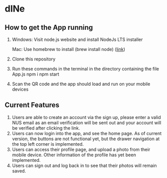 # dINe


## **How to get the App running**

1. Windows: Visit node.js website and install NodeJs LTS installer 

   Mac: Use homebrew to install (brew install node) ([link](https://formulae.brew.sh/formula/node))
   
2. Clone this repository 

3. Run these commands in the terminal in the directory containing the file App.js
    npm i
    npm start
    
4. Scan the QR code and the app should load and run on your mobile devices



## **Current Features**

1. Users are able to create an account via the sign up, please enter a valid NUS email as an email verification will be sent out and your account will be verified after clicking the link.
2. Users can now login into the app, and see the home page. As of current version, the buttons are not functional yet, but the drawer navigation at the top left corner is implemented.
3. Users can access their profile page, and upload a photo from their mobile device. Other information of the profile has yet been implemented.
4. Users can sign out and log back in to see that their photos will remain saved.

